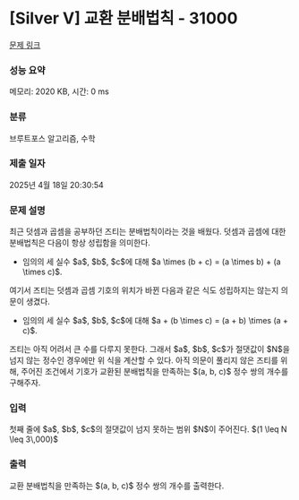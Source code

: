 # [Silver V] 교환 분배법칙 - 31000 

[문제 링크](https://www.acmicpc.net/problem/31000) 

### 성능 요약

메모리: 2020 KB, 시간: 0 ms

### 분류

브루트포스 알고리즘, 수학

### 제출 일자

2025년 4월 18일 20:30:54

### 문제 설명

<p>최근 덧셈과 곱셈을 공부하던 즈티는 분배법칙이라는 것을 배웠다. 덧셈과 곱셈에 대한 분배법칙은 다음이 항상 성립함을 의미한다.</p>

<ul>
	<li>임의의 세 실수 $a$, $b$, $c$에 대해 $a \times (b + c) = (a \times b) + (a \times c)$.</li>
</ul>

<p>여기서 즈티는 덧셈과 곱셈 기호의 위치가 바뀐 다음과 같은 식도 성립하지는 않는지 의문이 생겼다.</p>

<ul>
	<li>임의의 세 실수 $a$, $b$, $c$에 대해 $a + (b \times c) = (a + b) \times (a + c)$.</li>
</ul>

<p>즈티는 아직 어려서 큰 수를 다루지 못한다. 그래서 $a$, $b$, $c$가 절댓값이 $N$을 넘지 않는 정수인 경우에만 위 식을 계산할 수 있다. 아직 의문이 풀리지 않은 즈티를 위해, 주어진 조건에서 기호가 교환된 분배법칙을 만족하는 $(a, b, c)$ 정수 쌍의 개수를 구해주자.</p>

### 입력 

 <p>첫째 줄에 $a$, $b$, $c$의 절댓값이 넘지 못하는 범위 $N$이 주어진다. $(1 \leq N \leq 3\,000)$</p>

### 출력 

 <p>교환 분배법칙을 만족하는 $(a, b, c)$ 정수 쌍의 개수를 출력한다.</p>

